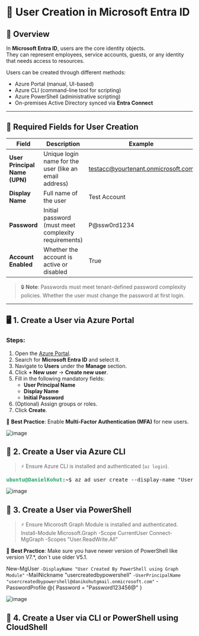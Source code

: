 # 👤 User Creation in Microsoft Entra ID

## 🧾 Overview

In **Microsoft Entra ID**, users are the core identity objects.  
They can represent employees, service accounts, guests, or any identity that needs access to resources.

Users can be created through different methods:
- Azure Portal (manual, UI-based)
- Azure CLI (command-line tool for scripting)
- Azure PowerShell (administrative scripting)
- On-premises Active Directory synced via **Entra Connect**

---

## 🔑 Required Fields for User Creation

| Field | Description | Example |
|------|-------------|---------|
| **User Principal Name (UPN)** | Unique login name for the user (like an email address) | testacc@yourtenant.onmicrosoft.com |
| **Display Name** | Full name of the user | Test Account |
| **Password** | Initial password (must meet complexity requirements) | P@ssw0rd1234 |
| **Account Enabled** | Whether the account is active or disabled | True |

> 🔒 **Note**: Passwords must meet tenant-defined password complexity policies. Whether the user must change the password at first login.

---

## 🖥️ 1. Create a User via **Azure Portal**

### Steps:
1. Open the [Azure Portal](https://portal.azure.com/).
2. Search for **Microsoft Entra ID** and select it.
3. Navigate to **Users** under the **Manage** section.
4. Click **+ New user** → **Create new user**.
5. Fill in the following mandatory fields:
   - **User Principal Name**
   - **Display Name**
   - **Initial Password**
6. (Optional) Assign groups or roles.
7. Click **Create**.

📝 **Best Practice**: Enable **Multi-Factor Authentication (MFA)** for new users.

![image](https://github.com/user-attachments/assets/14bc2bea-cae1-4d94-9763-44a96002bb7d)

## 🔧 2. Create a User via **Azure CLI**

> ⚡️ Ensure Azure CLI is installed and authenticated (`az login`).

<pre><font color="#26A269"><b>ubuntu@DanielKohut</b></font>:<font color="#12488B"><b>~</b></font>$ az ad user create --display-name &quot;User Created By CLI&quot; --password Password12345@ --user-principal-name usercreatedbycli@danikohutgmail.onmicrosoft.com
</pre>

![image](https://github.com/user-attachments/assets/e899ddf8-5ecd-4355-8b93-1d29cbcc9827)

## 🔧 3. Create a User via **PowerShell**

> ⚡️ Ensure Micorosft Graph Module is installed and authenticated.
> Install-Module Microsoft.Graph -Scope CurrentUser
> Connect-MgGraph -Scopes "User.ReadWrite.All"

📝 **Best Practice**: Make sure you have newer version of PowerShell like version V7.*, don`t use older V5.1.

New-MgUser `
  -DisplayName "User Created By PowerShell using Graph Module" `
  -MailNickname "usercreatedbypowershell" `
  -UserPrincipalName "usercreatedbypowershell@danikohutgmail.onmicrosoft.com" `
  -PasswordProfile @{
      Password = "Password123456@"
    }

![image](https://github.com/user-attachments/assets/ef280d1f-1a57-4c70-92fc-d4bb7b19a508)

## 🔧 4. Create a User via **CLI or PowerShell using CloudShell**




